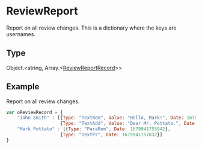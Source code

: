 # ReviewReport

Report on all review changes.This is a dictionary where the keys are usernames.

## Type

Object.<string, Array.<[ReviewReportRecord](../../Enumeration/ReviewReportRecord.md)>>



## Example

Report on all review changes.

```javascript
var oReviewRecord = {
	"John Smith" : [{Type: "TextRem", Value: "Hello, Mark!", Date: 1679941734161},
					{Type: "TextAdd", Value: "Dear Mr. Pottato.", Date: 1679941736189}],
	"Mark Pottato" : [{Type: "ParaRem", Date: 1679941755942},
					{Type: "TextPr", Date: 1679941757832}]
}
```
